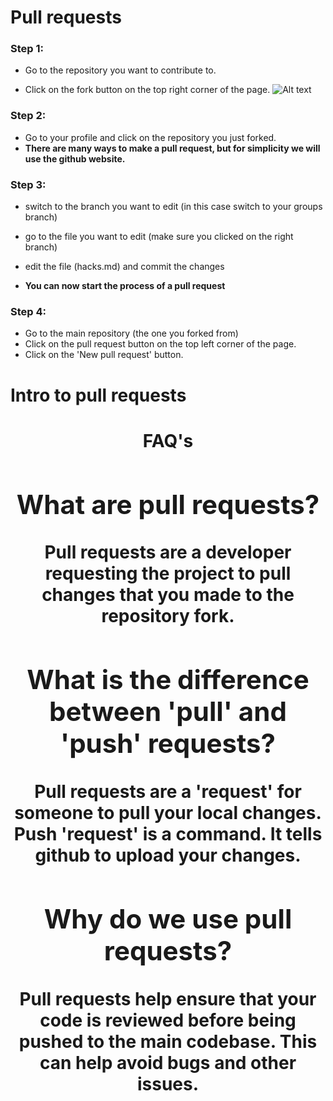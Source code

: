 <!-- ! first page -->
# Pull requests

### Step 1:
- Go to the repository you want to contribute to.

- Click on the fork button on the top right corner of the page.
![Alt text](vscode-local:/c%3A/Users/chara/Pictures/Screenshots/cs/fork.png) 
### Step 2:
- Go to your profile and click on the repository you just forked.
- **There are many ways to make a pull request, but for simplicity we will use the github website.**

### Step 3:
- switch to the branch you want to edit (in this case switch to your groups branch)

- go to the file you want to edit (make sure you clicked on the right branch)

- edit the file (hacks.md) and commit the changes

- **You can now start the process of a pull request**
### Step 4:
- Go to the main repository (the one you forked from)
- Click on the pull request button on the top left corner of the page.
- Click on the 'New pull request' button.



<!-- ! second page -->
<head>
    <meta charset="UTF-8">
    <meta http-equiv="X-UA-Compatible" content="IE=edge">
    <meta name="viewport" content="width=device-width, initial-scale=1.0">
    <title>Pull requests</title>
    <link rel="stylesheet" href="scss/pullreq.css">
    <script src="https://kit.fontawesome.com/699ad118a9.js" crossorigin="anonymous"></script>
</head> 
<body>
    <div class="pull-wrap">
        <div class="pull-header">
            <h1>Intro to pull requests</h1>
        </div>
        <div class="pull-content">
            <!--  -->
            <div class="dropdown-questions">
                <center><h1>FAQ's<h1><center>
                <div id="cq1" class="cq1">
                    <h2 id="q1">What are pull requests?</h2>
                    <div id="ans1" class="ans">Pull requests are a developer requesting the project to pull changes that you made to the repository fork.</div>
                </div>
                <div id="cq2" class="cq2">
                    <!--  -->
                    <h2 id="q2">What is the difference between 'pull' and 'push' requests?</h2>
                    <div id="ans2" class="ans">Pull requests are a 'request' for someone to pull your local changes. Push 'request' is a command. It tells github to upload your changes.</div>
                </div>
                <div id="cq3" class="cq3">
                    <!--  -->
                    <h2 id="q3">Why do we use pull requests?</h2>
                    <div id="ans3" class="ans">Pull requests help ensure that your code is reviewed before being pushed to the main codebase. This can help avoid bugs and other issues.</div>
                </div>
<script src="js/pullreq.js"></script>